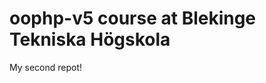 oophp-v5 course at Blekinge Tekniska Högskola
===========================================

My second repot!
